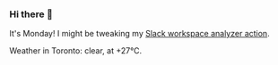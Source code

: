 ### Hi there :wave:

It's Monday! I might be tweaking my [Slack workspace analyzer action](https://github.com/bewuethr/slack-analyzer).

Weather in Toronto: clear, at +27°C.
